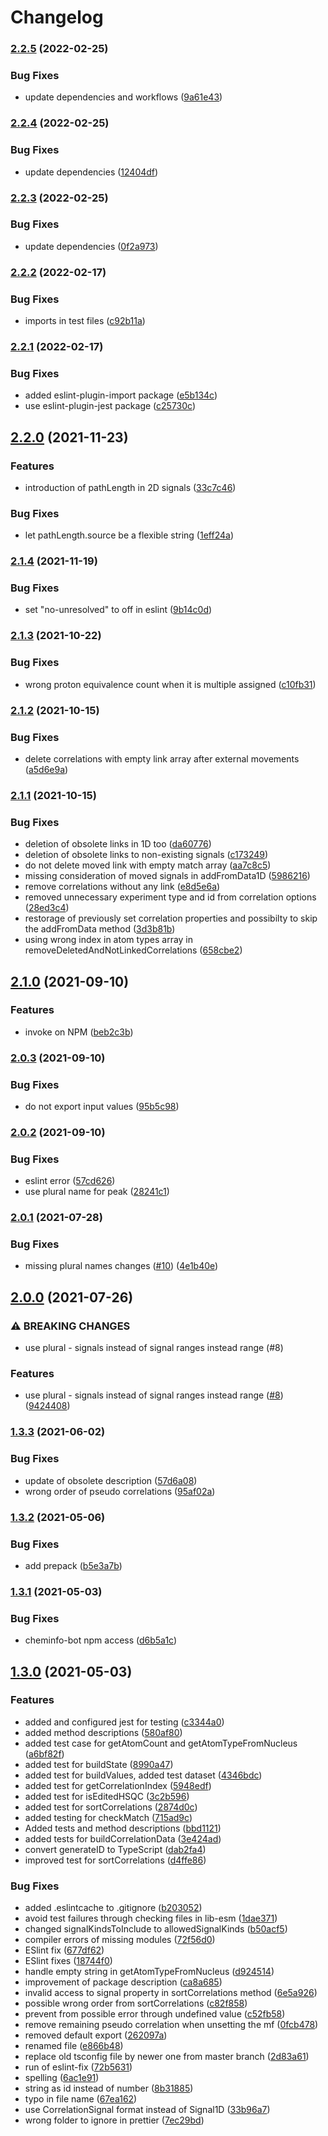 # Changelog

### [2.2.5](https://www.github.com/cheminfo/nmr-correlation/compare/v2.2.4...v2.2.5) (2022-02-25)


### Bug Fixes

* update dependencies and workflows ([9a61e43](https://www.github.com/cheminfo/nmr-correlation/commit/9a61e43bb702cd5a38daa520c2b5178ead326ebd))

### [2.2.4](https://www.github.com/cheminfo/nmr-correlation/compare/v2.2.3...v2.2.4) (2022-02-25)


### Bug Fixes

* update dependencies ([12404df](https://www.github.com/cheminfo/nmr-correlation/commit/12404dff6170c7d6a68b8a8b11f82d4b926e01ef))

### [2.2.3](https://www.github.com/cheminfo/nmr-correlation/compare/v2.2.2...v2.2.3) (2022-02-25)


### Bug Fixes

* update dependencies ([0f2a973](https://www.github.com/cheminfo/nmr-correlation/commit/0f2a97367ce520f071cccdc2a32b5981285e510b))

### [2.2.2](https://www.github.com/cheminfo/nmr-correlation/compare/v2.2.1...v2.2.2) (2022-02-17)


### Bug Fixes

* imports in test files ([c92b11a](https://www.github.com/cheminfo/nmr-correlation/commit/c92b11a8dfc74f4ae953fa17bab25610b5993be0))

### [2.2.1](https://www.github.com/cheminfo/nmr-correlation/compare/v2.2.0...v2.2.1) (2022-02-17)


### Bug Fixes

* added eslint-plugin-import package ([e5b134c](https://www.github.com/cheminfo/nmr-correlation/commit/e5b134ca98efa556349f0a7aabcbbe4aa2376b85))
* use eslint-plugin-jest package ([c25730c](https://www.github.com/cheminfo/nmr-correlation/commit/c25730c5c253dece2da53029e619bfaf9e0a89a2))

## [2.2.0](https://www.github.com/cheminfo/nmr-correlation/compare/v2.1.4...v2.2.0) (2021-11-23)


### Features

* introduction of pathLength in 2D signals ([33c7c46](https://www.github.com/cheminfo/nmr-correlation/commit/33c7c46d6561d9e54c29e57f410721bd0d32bbd2))


### Bug Fixes

* let pathLength.source be a flexible string ([1eff24a](https://www.github.com/cheminfo/nmr-correlation/commit/1eff24aedadc4e0c9565493182a9f03933276cd5))

### [2.1.4](https://www.github.com/cheminfo/nmr-correlation/compare/v2.1.3...v2.1.4) (2021-11-19)


### Bug Fixes

* set "no-unresolved" to off in eslint ([9b14c0d](https://www.github.com/cheminfo/nmr-correlation/commit/9b14c0dc8da2438c22bc926962cf696b7c1c2c44))

### [2.1.3](https://www.github.com/cheminfo/nmr-correlation/compare/v2.1.2...v2.1.3) (2021-10-22)


### Bug Fixes

* wrong proton equivalence count when it is multiple assigned ([c10fb31](https://www.github.com/cheminfo/nmr-correlation/commit/c10fb31374b805f5529a11dcbc1e0282f62f8373))

### [2.1.2](https://www.github.com/cheminfo/nmr-correlation/compare/v2.1.1...v2.1.2) (2021-10-15)


### Bug Fixes

* delete correlations with empty link array after external movements ([a5d6e9a](https://www.github.com/cheminfo/nmr-correlation/commit/a5d6e9aed8c76c886324f0641c116d374f888906))

### [2.1.1](https://www.github.com/cheminfo/nmr-correlation/compare/v2.1.0...v2.1.1) (2021-10-15)


### Bug Fixes

* deletion of obsolete links in 1D too ([da60776](https://www.github.com/cheminfo/nmr-correlation/commit/da607765b03ffd5a8197e8bdf38e30701f84690a))
* deletion of obsolete links to non-existing signals ([c173249](https://www.github.com/cheminfo/nmr-correlation/commit/c1732495a31abd0ff5ee3478f0bbd0e0c87861a6))
* do not delete moved link with empty match array ([aa7c8c5](https://www.github.com/cheminfo/nmr-correlation/commit/aa7c8c506a2315c87601661a470397ad0b310450))
* missing consideration of moved signals in addFromData1D ([5986216](https://www.github.com/cheminfo/nmr-correlation/commit/5986216b0b141bc4ad2701e4ac0ba156f92fc21a))
* remove correlations without any link ([e8d5e6a](https://www.github.com/cheminfo/nmr-correlation/commit/e8d5e6ab87b446f4c87a51a0646175706f5fb97e))
* removed unnecessary experiment type and id from correlation options ([28ed3c4](https://www.github.com/cheminfo/nmr-correlation/commit/28ed3c4c23ef79ed10d77cfba332859c7b327322))
* restorage of previously set correlation properties and possibilty to skip the addFromData method ([3d3b81b](https://www.github.com/cheminfo/nmr-correlation/commit/3d3b81b8e1aefa15ac0fa3259b3e85d5f916f79c))
* using wrong index in atom types array  in removeDeletedAndNotLinkedCorrelations ([658cbe2](https://www.github.com/cheminfo/nmr-correlation/commit/658cbe2af647cc0720b41056cb56dfce953b67b5))

## [2.1.0](https://www.github.com/cheminfo/nmr-correlation/compare/v2.0.3...v2.1.0) (2021-09-10)


### Features

* invoke on NPM ([beb2c3b](https://www.github.com/cheminfo/nmr-correlation/commit/beb2c3be06fb32160358b25687c124165d6cb11d))

### [2.0.3](https://www.github.com/cheminfo/nmr-correlation/compare/v2.0.2...v2.0.3) (2021-09-10)


### Bug Fixes

* do not export input values ([95b5c98](https://www.github.com/cheminfo/nmr-correlation/commit/95b5c987eb8dde3cd1b21ea35ce663d339f93102))

### [2.0.2](https://www.github.com/cheminfo/nmr-correlation/compare/v2.0.1...v2.0.2) (2021-09-10)


### Bug Fixes

* eslint error ([57cd626](https://www.github.com/cheminfo/nmr-correlation/commit/57cd626b1652011c560d08b50ac73de0fada8ccb))
* use plural name for peak ([28241c1](https://www.github.com/cheminfo/nmr-correlation/commit/28241c1978c81a8b686ddffc06ede5ce4e72f199))

### [2.0.1](https://www.github.com/cheminfo/nmr-correlation/compare/v2.0.0...v2.0.1) (2021-07-28)


### Bug Fixes

* missing plural names changes ([#10](https://www.github.com/cheminfo/nmr-correlation/issues/10)) ([4e1b40e](https://www.github.com/cheminfo/nmr-correlation/commit/4e1b40e530cca4738d89aa7a1780db180035e72b))

## [2.0.0](https://www.github.com/cheminfo/nmr-correlation/compare/v1.3.3...v2.0.0) (2021-07-26)


### ⚠ BREAKING CHANGES

* use plural - signals instead of signal ranges instead range (#8)

### Features

* use plural - signals instead of signal ranges instead range ([#8](https://www.github.com/cheminfo/nmr-correlation/issues/8)) ([9424408](https://www.github.com/cheminfo/nmr-correlation/commit/9424408ff44c7637e882136178cec658c2c59d29))

### [1.3.3](https://www.github.com/cheminfo/nmr-correlation/compare/v1.3.2...v1.3.3) (2021-06-02)


### Bug Fixes

* update of obsolete description ([57d6a08](https://www.github.com/cheminfo/nmr-correlation/commit/57d6a08d9f25b70b692f8fd44b33903efebc5884))
* wrong order of pseudo correlations ([95af02a](https://www.github.com/cheminfo/nmr-correlation/commit/95af02a39ee82fde5d3190b83c6b0d649f7a3c09))

### [1.3.2](https://www.github.com/cheminfo/nmr-correlation/compare/v1.3.1...v1.3.2) (2021-05-06)


### Bug Fixes

* add prepack ([b5e3a7b](https://www.github.com/cheminfo/nmr-correlation/commit/b5e3a7bccc9de303117f3dfa0a8d6ceebd1011ce))

### [1.3.1](https://www.github.com/cheminfo/nmr-correlation/compare/v1.3.0...v1.3.1) (2021-05-03)


### Bug Fixes

* cheminfo-bot npm access ([d6b5a1c](https://www.github.com/cheminfo/nmr-correlation/commit/d6b5a1c3da89b1fceb9fba3116fc356c64b138d2))

## [1.3.0](https://www.github.com/cheminfo/nmr-correlation/compare/v1.1.6...v1.3.0) (2021-05-03)


### Features

* added and configured jest for testing ([c3344a0](https://www.github.com/cheminfo/nmr-correlation/commit/c3344a0ad2736bf5ea8f2e10e3c9729682729983))
* added method descriptions ([580af80](https://www.github.com/cheminfo/nmr-correlation/commit/580af80bec8a02f0a4c257bcd39b4392ea5fa090))
* added test case for getAtomCount and getAtomTypeFromNucleus ([a6bf82f](https://www.github.com/cheminfo/nmr-correlation/commit/a6bf82f83c8326c1cbac9a3124bdd0e3bc563cac))
* added test for buildState ([8990a47](https://www.github.com/cheminfo/nmr-correlation/commit/8990a475dc19f7b6c0aed3bf249a5e120247a514))
* added test for buildValues, added test dataset ([4346bdc](https://www.github.com/cheminfo/nmr-correlation/commit/4346bdcde3bb8573d88d963c962e58f8245677db))
* added test for getCorrelationIndex ([5948edf](https://www.github.com/cheminfo/nmr-correlation/commit/5948edff59ae761d75556a475dbffc0e24a1ae8c))
* added test for isEditedHSQC ([3c2b596](https://www.github.com/cheminfo/nmr-correlation/commit/3c2b5967d8220219e443bdf4f05c4abc67767201))
* added test for sortCorrelations ([2874d0c](https://www.github.com/cheminfo/nmr-correlation/commit/2874d0c884ea431668df883029a481536d707a89))
* added testing for checkMatch ([715ad9c](https://www.github.com/cheminfo/nmr-correlation/commit/715ad9c413f32bf321c1ed87be9315f9afb0230d))
* Added tests and method descriptions ([bbd1121](https://www.github.com/cheminfo/nmr-correlation/commit/bbd112187f8a0969c225a8b93e41138a12947c5d))
* added tests for buildCorrelationData ([3e424ad](https://www.github.com/cheminfo/nmr-correlation/commit/3e424adee194666213762215209a84667daf58c5))
* convert generateID to TypeScript ([dab2fa4](https://www.github.com/cheminfo/nmr-correlation/commit/dab2fa4b1838bff17e3f5540b04b8cc59efb04f0))
* improved test for sortCorrelations ([d4ffe86](https://www.github.com/cheminfo/nmr-correlation/commit/d4ffe8653a20d5ca55e5bff399f2625e6b6e7703))


### Bug Fixes

* added .eslintcache to .gitignore ([b203052](https://www.github.com/cheminfo/nmr-correlation/commit/b203052e8776237ff1bfbded20eea5295dd9c816))
* avoid test failures through checking files in lib-esm ([1dae371](https://www.github.com/cheminfo/nmr-correlation/commit/1dae371a69009587fdcf9398f024009aa93c4f88))
* changed signalKindsToInclude to allowedSignalKinds ([b50acf5](https://www.github.com/cheminfo/nmr-correlation/commit/b50acf53b9eae740d9b13e7b2cd54be68d490118))
* compiler errors of missing modules ([72f56d0](https://www.github.com/cheminfo/nmr-correlation/commit/72f56d0df230c8ff4c8466a176ba8d73b17acd25))
* ESlint fix ([677df62](https://www.github.com/cheminfo/nmr-correlation/commit/677df6250dacb630c7ebf8c27d3ca22afc195c0c))
* ESlint fixes ([18744f0](https://www.github.com/cheminfo/nmr-correlation/commit/18744f0c058e950b0cc60334dcf794888f20aee5))
* handle empty string in getAtomTypeFromNucleus ([d924514](https://www.github.com/cheminfo/nmr-correlation/commit/d9245148d898c5ebd318f4d698ab82efc61b94a7))
* improvement of package description ([ca8a685](https://www.github.com/cheminfo/nmr-correlation/commit/ca8a685b660a7a154e44543f33bd3e0fd40fc64d))
* invalid access to signal property in sortCorrelations method ([6e5a926](https://www.github.com/cheminfo/nmr-correlation/commit/6e5a926ea3284f50fcc50f369e22c29901620513))
* possible wrong order from sortCorrelations ([c82f858](https://www.github.com/cheminfo/nmr-correlation/commit/c82f858093d643c192b9f6a748dd3f434e933589))
* prevent from possible error through undefined value ([c52fb58](https://www.github.com/cheminfo/nmr-correlation/commit/c52fb58db91be8e910f0dcaa19525d230b727e39))
* remove remaining pseudo correlation when unsetting the mf ([0fcb478](https://www.github.com/cheminfo/nmr-correlation/commit/0fcb4783f7f12c11036a91652c32d1291111197d))
* removed default export ([262097a](https://www.github.com/cheminfo/nmr-correlation/commit/262097a0028e3ff3bcf6dd132cfabb6df9353f4e))
* renamed file ([e866b48](https://www.github.com/cheminfo/nmr-correlation/commit/e866b482bd0827b955e5d6961a733093cccbddb6))
* replace old tsconfig file by newer one from master branch ([2d83a61](https://www.github.com/cheminfo/nmr-correlation/commit/2d83a610231b9a9a8f75cbd17f3a007e091e7832))
* run of eslint-fix ([72b5631](https://www.github.com/cheminfo/nmr-correlation/commit/72b56317540c470db84d25a4f6675e3a9cb3bc34))
* spelling ([6ac1e91](https://www.github.com/cheminfo/nmr-correlation/commit/6ac1e91eb8dff67f2e8eb742773426faf68e3a5b))
* string as id instead of number ([8b31885](https://www.github.com/cheminfo/nmr-correlation/commit/8b31885e7173e911358e5e2994d33cada9b377aa))
* typo in file name ([67ea162](https://www.github.com/cheminfo/nmr-correlation/commit/67ea16257883e799e5d522f6742019ce676dc344))
* use CorrelationSignal format instead of Signal1D ([33b96a7](https://www.github.com/cheminfo/nmr-correlation/commit/33b96a767d18f6760ca9b2190ad14d7244ad3ea7))
* wrong folder to ignore in prettier ([7ec29bd](https://www.github.com/cheminfo/nmr-correlation/commit/7ec29bd45347c9a62ee28f74bf9255ab004fc8be))
